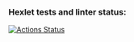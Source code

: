 ### Hexlet tests and linter status:
[![Actions Status](https://github.com/aleksei-sazonov/qa-engineer-project-85/actions/workflows/hexlet-check.yml/badge.svg)](https://github.com/aleksei-sazonov/qa-engineer-project-85/actions)